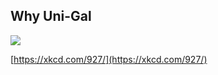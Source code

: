 ## Why Uni-Gal

![](https://imgs.xkcd.com/comics/standards.png)

[https://xkcd.com/927/](https://xkcd.com/927/)
